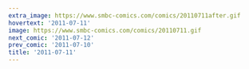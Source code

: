 ```yaml
---
extra_image: https://www.smbc-comics.com/comics/20110711after.gif
hovertext: '2011-07-11'
image: https://www.smbc-comics.com/comics/20110711.gif
next_comic: '2011-07-12'
prev_comic: '2011-07-10'
title: '2011-07-11'
---
```


